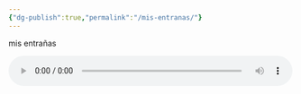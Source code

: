 ```yaml
---
{"dg-publish":true,"permalink":"/mis-entranas/"}
---
```


mis entrañas

<audio controls style="width:100%; max-width:600px; display:block; margin:0 auto;"
       src="https://drive.google.com/uc?export=download&id=1l6-tY1D_T6GjOEPP-Txal715NOg6sklv">
  Your browser does not support the audio element.
</audio>